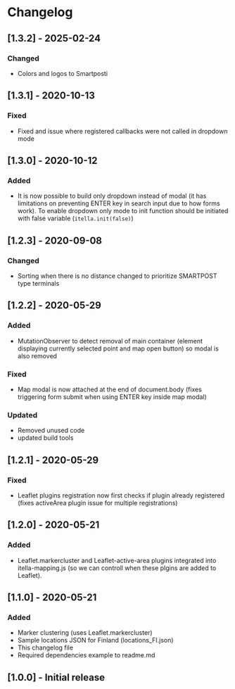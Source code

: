 # Changelog

## [1.3.2] - 2025-02-24
### Changed
- Colors and logos to Smartposti

## [1.3.1] - 2020-10-13
### Fixed
- Fixed and issue where registered callbacks were not called in dropdown mode

## [1.3.0] - 2020-10-12
### Added
- It is now possible to build only dropdown instead of modal (it has limitations on preventing ENTER key in search input due to how forms work). To enable dropdown only mode to init function should be initiated with false variable (`itella.init(false)`)

## [1.2.3] - 2020-09-08
### Changed
- Sorting when there is no distance changed to prioritize SMARTPOST type terminals

## [1.2.2] - 2020-05-29
### Added
- MutationObserver to detect removal of main container (element displaying currently selected point and map open button) so modal is also removed

### Fixed
- Map modal is now attached at the end of document.body (fixes triggering form submit when using ENTER key inside map modal)

### Updated
- Removed unused code
- updated build tools

## [1.2.1] - 2020-05-29
### Fixed
- Leaflet plugins registration now first checks if plugin already registered (fixes activeArea plugin issue for multiple registrations)

## [1.2.0] - 2020-05-21
### Added
- Leaflet.markercluster and Leaflet-active-area plugins integrated into itella-mapping.js (so we can controll when these plgins are added to Leaflet).

## [1.1.0] - 2020-05-21
### Added
- Marker clustering (uses Leaflet.markercluster)
- Sample locations JSON for Finland (locations_FI.json)
- This changelog file
- Required dependencies example to readme.md

## [1.0.0] - Initial release